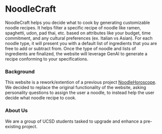 # NoodleCraft
NoodleCraft helps you decide what to cook by generating customizable noodle recipes. It helps filter a specific recipe of noodle like ramen, spaghetti, udon, pad thai, etc. based on attributes like your budget, time commitment, and any cultural preferences (ex. Italian vs Asian). For each noodle type, it will present you with a default list of ingredients that you are free to add or subtract from. Once the type of noodle and lists of ingredients are finalized, the website will leverage GenAI to generate a recipe conforming to your specifications. 

### Background
This website is a rework/extention of a previous project [NoodleHoroscope](https://github.com/cse110-sp23-group15/cse110-sp23-group15). We decided to replace the original functionality of the website, asking personality questions to assign the user a noodle, to instead help the user decide what noodle recipe to cook. 

### About Us
We are a group of UCSD students tasked to upgrade and enhance a pre-existing project.
